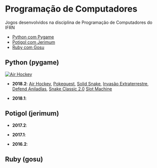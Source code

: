 # Programação de Computadores
Jogos desenvolvidos na disciplina de Programação de Computadores do IFRN

 - [Python com Pygame](https://github.com/IFRN/programacaocomputadores#python-pygame)
 - [Potigol com Jerimum](https://github.com/IFRN/programacaocomputadores#potigol-jerimum)
 - [Ruby com Gosu](https://github.com/IFRN/programacaocomputadores#ruby-gosu)

## Python (pygame)

[![Air Hockey](https://img.youtube.com/vi/Iijtv3c7h-I/0.jpg)](https://www.youtube.com/watch?v=Iijtv3c7h-I)

 - **2018.2**: 
  [Air Hockey](https://github.com/IFRNPedroMedeiros/airhokey),
  [Pokequest](https://github.com/Txiag/Pokequest),
  [Solid Snake](https://github.com/rafadsfreitas/solidSnake),
  [Invasão Extraterrestre](https://github.com/Rafael-Rufino/INVAS-O-EXTRATERRESTRE-),
  [Defend Aniladlas](https://github.com/simeithander/defend_aniladlas),
  [Snake Classic 2.0](https://github.com/sergioh665/ProjetoJogo)
  [Slot Machine](https://github.com/olympio1/Roleta)
  
 - **2018.1**:

## Potigol (jerimum)
 - **2017.2**:

 - **2017.1**:

 - **2016.2**:

## Ruby (gosu)



